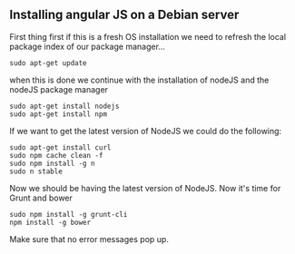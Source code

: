 ## Installing angular JS on a Debian server

First thing first if this is a fresh OS installation we need to refresh the local package index of our package manager...

	sudo apt-get update

when this is done we continue with the installation of nodeJS and the nodeJS package manager

	sudo apt-get install nodejs
    sudo apt-get install npm


If we want to get the latest version of NodeJS we could do the following:

	sudo apt-get install curl
    sudo npm cache clean -f
	sudo npm install -g n
	sudo n stable

Now we should be having the latest version of NodeJS. Now it's time for Grunt and bower

    sudo npm install -g grunt-cli
	npm install -g bower

Make sure that no error messages pop up.






